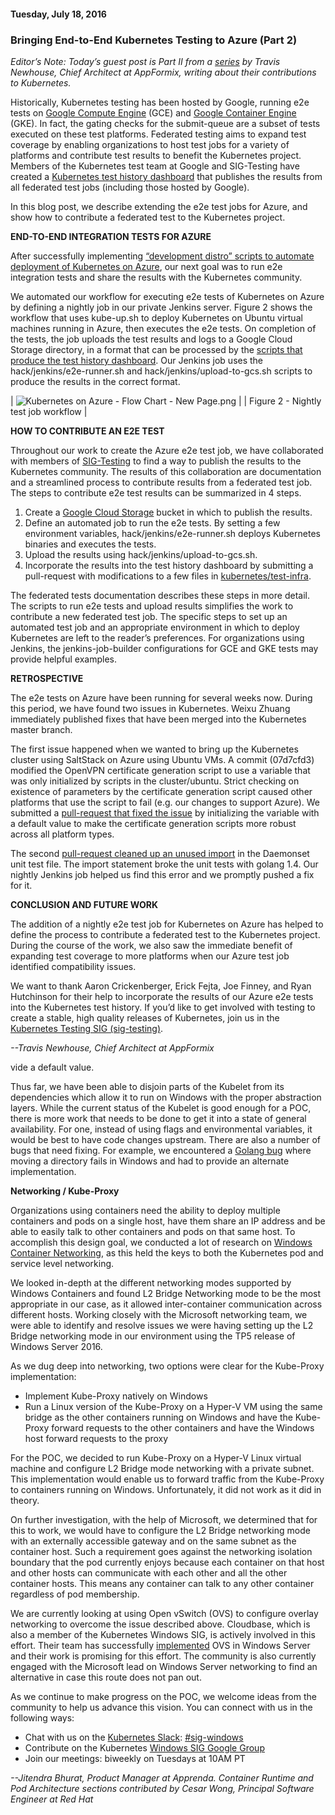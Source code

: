 #### Tuesday, July 18, 2016 
### Bringing End-to-End Kubernetes Testing to Azure (Part 2) 
_Editor’s Note: Today’s guest post is Part II from a [series](http://blog.kubernetes.io/2016/06/bringing-end-to-end-testing-to-azure.html) by Travis Newhouse, Chief Architect at AppFormix, writing about their contributions to Kubernetes._  
  
Historically, Kubernetes testing has been hosted by Google, running e2e tests on [Google Compute Engine](https://cloud.google.com/compute/) (GCE) and [Google Container Engine](https://cloud.google.com/container-engine/) (GKE). In fact, the gating checks for the submit-queue are a subset of tests executed on these test platforms. Federated testing aims to expand test coverage by enabling organizations to host test jobs for a variety of platforms and contribute test results to benefit the Kubernetes project. Members of the Kubernetes test team at Google and SIG-Testing have created a [Kubernetes test history dashboard](http://storage.googleapis.com/kubernetes-test-history/static/index.html) that publishes the results from all federated test jobs (including those hosted by Google).  
  
In this blog post, we describe extending the e2e test jobs for Azure, and show how to contribute a federated test to the Kubernetes project.  
  
**END-TO-END INTEGRATION TESTS FOR AZURE**  
  
After successfully implementing [“development distro” scripts to automate deployment of Kubernetes on Azure](http://blog.kubernetes.io/2016/06/bringing-end-to-end-testing-to-azure.html), our next goal was to run e2e integration tests and share the results with the Kubernetes community.  
  
We automated our workflow for executing e2e tests of Kubernetes on Azure by defining a nightly job in our private Jenkins server. Figure 2 shows the workflow that uses kube-up.sh to deploy Kubernetes on Ubuntu virtual machines running in Azure, then executes the e2e tests. On completion of the tests, the job uploads the test results and logs to a Google Cloud Storage directory, in a format that can be processed by the [scripts that produce the test history dashboard](https://github.com/kubernetes/test-infra/tree/master/jenkins/test-history). Our Jenkins job uses the hack/jenkins/e2e-runner.sh and hack/jenkins/upload-to-gcs.sh scripts to produce the results in the correct format.  
  

| ![Kubernetes on Azure - Flow Chart - New Page.png](https://lh6.googleusercontent.com/TZiUu4sQ7G0XDvJgv9a1a4UEdxntOZDT9I3S42c8BOAyigxaysKmhJMen8vLaJ3UYaYKPIG9h-cyBOvTSI6kBgqnUQabe4xxZXhrUyVKGEaCDUnmNlBo__HNjzoYc_U7zM77_Dxe) |
| Figure 2 - Nightly test job workflow |

  
**HOW TO CONTRIBUTE AN E2E TEST**    
  
Throughout our work to create the Azure e2e test job, we have collaborated with members of [SIG-Testing](https://github.com/kubernetes/community/tree/master/sig-testing) to find a way to publish the results to the Kubernetes community. The results of this collaboration are documentation and a streamlined process to contribute results from a federated test job. The steps to contribute e2e test results can be summarized in 4 steps.  
  

1. Create a [Google Cloud Storage](https://cloud.google.com/storage/) bucket in which to publish the results.
2. Define an automated job to run the e2e tests. By setting a few environment variables, hack/jenkins/e2e-runner.sh deploys Kubernetes binaries and executes the tests.
3. Upload the results using hack/jenkins/upload-to-gcs.sh.
4. Incorporate the results into the test history dashboard by submitting a pull-request with modifications to a few files in [kubernetes/test-infra](https://github.com/kubernetes/test-infra).
  
The federated tests documentation describes these steps in more detail. The scripts to run e2e tests and upload results simplifies the work to contribute a new federated test job. The specific steps to set up an automated test job and an appropriate environment in which to deploy Kubernetes are left to the reader’s preferences. For organizations using Jenkins, the jenkins-job-builder configurations for GCE and GKE tests may provide helpful examples.  
  
**RETROSPECTIVE**  
  
The e2e tests on Azure have been running for several weeks now. During this period, we have found two issues in Kubernetes. Weixu Zhuang immediately published fixes that have been merged into the Kubernetes master branch.  
  
The first issue happened when we wanted to bring up the Kubernetes cluster using SaltStack on Azure using Ubuntu VMs. A commit (07d7cfd3) modified the OpenVPN certificate generation script to use a variable that was only initialized by scripts in the cluster/ubuntu. Strict checking on existence of parameters by the certificate generation script caused other platforms that use the script to fail (e.g. our changes to support Azure). We submitted a [pull-request that fixed the issue](https://github.com/kubernetes/kubernetes/pull/21357) by initializing the variable with a default value to make the certificate generation scripts more robust across all platform types.  
  
The second [pull-request cleaned up an unused import](https://github.com/kubernetes/kubernetes/pull/22321) in the Daemonset unit test file. The import statement broke the unit tests with golang 1.4. Our nightly Jenkins job helped us find this error and we promptly pushed a fix for it.  
  
**CONCLUSION AND FUTURE WORK**  
  
The addition of a nightly e2e test job for Kubernetes on Azure has helped to define the process to contribute a federated test to the Kubernetes project. During the course of the work, we also saw the immediate benefit of expanding test coverage to more platforms when our Azure test job identified compatibility issues.  
  
We want to thank Aaron Crickenberger, Erick Fejta, Joe Finney, and Ryan Hutchinson for their help to incorporate the results of our Azure e2e tests into the Kubernetes test history. If you’d like to get involved with testing to create a stable, high quality releases of Kubernetes, join us in the [Kubernetes Testing SIG (sig-testing)](https://github.com/kubernetes/community/tree/master/sig-testing).  

  
  

_--Travis Newhouse, Chief Architect at AppFormix_

  

  
  
vide a default value. &nbsp;

  

Thus far, we have been able to disjoin parts of the Kubelet from its dependencies which allow it to run on Windows with the proper abstraction layers. While the current status of the Kubelet is good enough for a POC, there is more work that needs to be done to get it into a state of general availability. For one, instead of using flags and environmental variables, it would be best to have code changes upstream. There are also a number of bugs that need fixing. For example, we encountered a [Golang bug](https://github.com/golang/go/issues/14527) where moving a directory fails in Windows and had to provide an alternate implementation. &nbsp;

**Networking / Kube-Proxy**

Organizations using containers need the ability to deploy multiple containers and pods on a single host, have them share an IP address and be able to easily talk to other containers and pods on that same host. To accomplish this design goal, we conducted a lot of research on [Windows Container Networking](https://msdn.microsoft.com/en-us/virtualization/windowscontainers/management/container_networking), as this held the keys to both the Kubernetes pod and service level networking.&nbsp;

  

We looked in-depth at the different networking modes supported by Windows Containers and found L2 Bridge Networking mode to be the most appropriate in our case, as it allowed inter-container communication across different hosts. Working closely with the Microsoft networking team, we were able to identify and resolve issues we were having setting up the L2 Bridge networking mode in our environment using the TP5 release of Windows Server 2016. &nbsp;

As we dug deep into networking, two options were clear for the Kube-Proxy implementation:

- Implement Kube-Proxy natively on Windows &nbsp;
- Run a Linux version of the Kube-Proxy on a Hyper-V VM using the same bridge as the other containers running on Windows and have the Kube-Proxy forward requests to the other containers and have the Windows host forward requests to the proxy

  
For the POC, we decided to run Kube-Proxy on a Hyper-V Linux virtual machine and configure L2 Bridge mode networking with a private subnet. This implementation would enable us to forward traffic from the Kube-Proxy to containers running on Windows. Unfortunately, it did not work as it did in theory.&nbsp;

  

On further investigation, with the help of Microsoft, we determined that for this to work, we would have to configure the L2 Bridge networking mode with an externally accessible gateway and on the same subnet as the container host. Such a requirement goes against the networking isolation boundary that the pod currently enjoys because each container on that host and other hosts can communicate with each other and all the other container hosts. This means any container can talk to any other container regardless of pod membership. &nbsp;

We are currently looking at using Open vSwitch (OVS) to configure overlay networking to overcome the issue described above. Cloudbase, which is also a member of the Kubernetes Windows SIG, is actively involved in this effort. Their team has successfully [implemented](https://cloudbase.it/openvswitch/) OVS in Windows Server and their work is promising for this effort. The community is also currently engaged with the Microsoft lead on Windows Server networking to find an alternative in case this route does not pan out.&nbsp;

  

As we continue to make progress on the POC, we welcome ideas from the community to help us advance this vision. You can connect with us in the following ways:

- Chat with us on the [Kubernetes Slack](http://slack.k8s.io/): [#sig-windows](https://kubernetes.slack.com/messages/sig-windows/)
- Contribute on the Kubernetes [Windows SIG Google Group](https://groups.google.com/forum/#!forum/kubernetes-sig-windows)
- Join our meetings: biweekly on Tuesdays at 10AM PT

  

_--Jitendra Bhurat, Product Manager at Apprenda. Container Runtime and Pod Architecture sections contributed by Cesar Wong, Principal Software Engineer at Red Hat_


